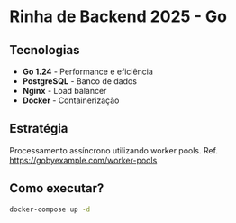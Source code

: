 # Rinha de Backend 2025 - Go

## Tecnologias

- **Go 1.24** - Performance e eficiência
- **PostgreSQL** - Banco de dados
- **Nginx** - Load balancer
- **Docker** - Containerização

## Estratégia

Processamento assíncrono utilizando worker pools.
Ref. https://gobyexample.com/worker-pools

## Como executar?

```bash
docker-compose up -d
```
